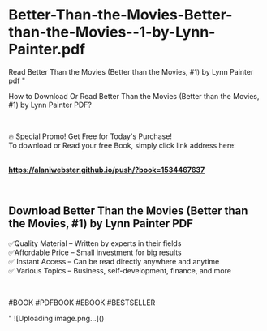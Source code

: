 # Better-Than-the-Movies-Better-than-the-Movies--1-by-Lynn-Painter.pdf
Read Better Than the Movies (Better than the Movies, #1) by Lynn Painter pdf
"<p>How to Download Or Read Better Than the Movies (Better than the Movies, #1) by Lynn Painter PDF?</p>
<p>&nbsp;</p>
<p>&#128293;  Special Promo! Get Free for Today's Purchase!<br />To download or Read your free Book, simply click link address here:&nbsp;<br />&nbsp;</p>
<p><a href=""https://alaniwebster.github.io/push/?book=1534467637""><strong>https://alaniwebster.github.io/push/?book=1534467637</strong></a></p>
<p>&nbsp;</p>
<h2>Download Better Than the Movies (Better than the Movies, #1) by Lynn Painter PDF</h2>
<p>&#x2705;Quality Material &ndash; Written by experts in their fields<br />&#x2705;Affordable Price &ndash; Small investment for big results<br />&#x2705; Instant Access &ndash; Can be read directly anywhere and anytime<br />&#x2705; Various Topics &ndash; Business, self-development, finance, and more</p>
<p>&nbsp;</p>
<p>#BOOK #PDFBOOK #EBOOK #BESTSELLER</p>
"
![Uploading image.png…]()
